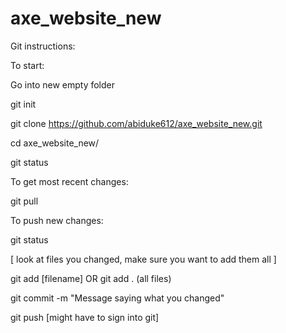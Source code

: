 # axe_website_new

Git instructions:

To start:

Go into new empty folder



git init

git clone https://github.com/abiduke612/axe_website_new.git

cd axe_website_new/

git status




To get most recent changes:

git pull




To push new changes:

git status

[ look at files you changed, make sure you want to add them all ]

git add [filename] OR git add . (all files)

git commit -m "Message saying what you changed"

git push [might have to sign into git]
